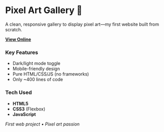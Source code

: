 # Pixel Art Gallery 🎨  

A clean, responsive gallery to display pixel art—my first website built from scratch.  

**[View Online](https://pdrzxzz.github.io/Pixel-art-gallery/)**  

### Key Features  
- Dark/light mode toggle  
- Mobile-friendly design  
- Pure HTML/CSS/JS (no frameworks)  
- Only ~400 lines of code  

### Tech Used  
- **HTML5**  
- **CSS3** (Flexbox)  
- **JavaScript**  

*First web project • Pixel art passion*
